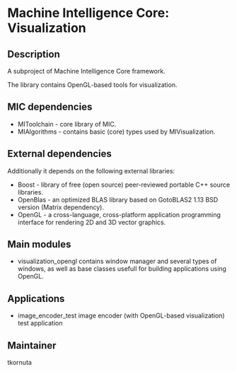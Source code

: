 Machine Intelligence Core: Visualization
=========================================

Description
-----------

A subproject of Machine Intelligence Core framework.

The library contains OpenGL-based tools for visualization.

MIC dependencies
------------
   * MIToolchain - core library of MIC.
   * MIAlgorithms - contains basic (core) types used by MIVisualization.

External dependencies
------------
Additionally it depends on the following external libraries:
   * Boost - library of free (open source) peer-reviewed portable C++ source libraries.
   * OpenBlas - an optimized BLAS library based on GotoBLAS2 1.13 BSD version (Matrix<T> dependency).
   * OpenGL - a cross-language, cross-platform application programming interface for rendering 2D and 3D vector graphics.

Main modules
------------
   *  visualization_opengl contains window manager and several types of windows, as well as base classes usefull for building applications using OpenGL. 

Applications
------------
   *  image_encoder_test image encoder (with OpenGL-based visualization) test application 

Maintainer
----------

tkornuta